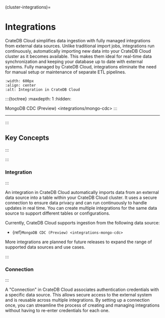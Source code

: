 (cluster-integrations)=
# Integrations

CrateDB Cloud simplifies data ingestion with fully managed integrations from
external data sources. Unlike traditional import jobs, integrations run
continuously, automatically importing new data into your CrateDB Cloud cluster
as it becomes available. This makes them ideal for real-time data
synchronization and keeping your database up to date with external systems.
Fully managed by CrateDB Cloud, integrations eliminate the need for manual
setup or maintenance of separate ETL pipelines.


```{figure} ../_assets/img/integrations-example.png
:width: 600px
:align: center
:alt: Integration in CrateDB Cloud
```

:::{toctree}
:maxdepth: 1
:hidden:

MongoDB CDC (Preview) <integrations/mongo-cdc>
:::

---

:::
## Key Concepts
:::

:::
### Integration
:::

An integration in CrateDB Cloud automatically imports data from an external data
source into a table within your CrateDB Cloud cluster. It uses a secure
connection to ensure data privacy and can run continuously to handle updates
in real time. You can create multiple integrations for the same data source to
support different tables or configurations.

Currently, CrateDB Cloud supports ingestion from the following data source:
- {ref}`MongoDB CDC (Preview) <integrations-mongo-cdc>`

More integrations are planned for future releases to expand the range of
supported data sources and use cases.

:::
### Connection
:::

A "Connection" in CrateDB Cloud associates authentication credentials with a
specific data source. This allows secure access to the external system and is
reusable across multiple integrations. By setting up a connection once, you can
streamline the process of creating and managing integrations without having to
re-enter credentials for each one.
